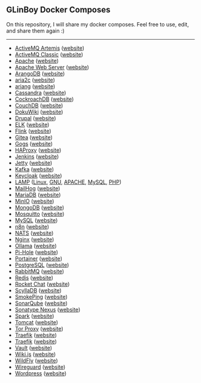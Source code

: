 ## GLinBoy Docker Composes

On this repository, I will share my docker composes. Feel free to use, edit, and share them again :)

---

- [ActiveMQ Artemis](activemq-artemis/) ([website](https://activemq.apache.org/components/artemis/))
- [ActiveMQ Classic](activemq-classic/) ([website](https://activemq.apache.org/components/classic/))
- [Apache](apache/) ([website](https://httpd.apache.org/))
- [Apache Web Server](apache/) ([website](https://httpd.apache.org/))
- [ArangoDB](arangodb/) ([website](https://www.arangodb.com/))
- [aria2c](aria2c/) ([website](https://aria2.github.io/))
- [ariang](aria2c/) ([website](https://github.com/mayswind/AriaNg))
- [Cassandra](cassandra/) ([website](https://cassandra.apache.org))
- [CockroachDB](CockroachDB/) ([website](https://www.cockroachlabs.com/))
- [CouchDB](couchdb/) ([website](https://couchdb.apache.org/))
- [DokuWiki](dokuwiki/) ([website](https://www.dokuwiki.org/))
- [Drupal](drupal/) ([website](https://www.drupal.org/))
- [ELK](elk/) ([website](https://www.elastic.co/what-is/elk-stack))
- [Flink](flink/) ([website](https://flink.apache.org/))
- [Gitea](gitea/) ([website](https://about.gitea.com/))
- [Gogs](gogs/) ([website](https://gogs.io/))
- [HAProxy](haproxy/) ([website](https://www.haproxy.org/))
- [Jenkins](jenkins/) ([website](https://www.jenkins.io/))
- [Jetty](jetty/) ([website](https://jetty.org/))
- [Kafka](kafka/) ([website](https://kafka.apache.org/))
- [Keycloak](keycloak/) ([website](https://www.keycloak.org/))
- [LAMP](lamp/) ([Linux](https://www.linux.org), [GNU](https://www.gnu.org), [APACHE](https://httpd.apache.org/), [MySQL](https://www.mysql.com/), [PHP](https://www.php.net/))
- [MailHog](mailhog/) ([website](https://mailcatcher.me/))
- [MariaDB](mariadb/) ([website](https://mariadb.org/))
- [MinIO](minio/) ([website](https://min.io/))
- [MongoDB](mongodb/) ([website](https://www.mongodb.com/))
- [Mosquitto](mosquitto/) ([website](https://mosquitto.org/))
- [MySQL](mysql/) ([website](https://www.mysql.com/))
- [n8n](n8n/) ([website](https://n8n.io/))
- [NATS](nats/) ([website](https://nats.io/))
- [Nginx](nginx/) ([website](https://nginx.org/))
- [Ollama](ollama/) ([website](https://ollama.com/))
- [Pi-Hole](pi-hole/) ([website](https://pi-hole.net/))
- [Portainer](portainer/) ([website](https://www.portainer.io/))
- [PostgreSQL](postgresql/) ([website](https://www.postgresql.org/))
- [RabbitMQ](rabbitmq/) ([website](https://www.rabbitmq.com/))
- [Redis](redis/) ([website](https://redis.io/))
- [Rocket Chat](rocket-chat/) ([website](https://www.rocket.chat/))
- [ScyllaDB](scylladb/) ([website](https://www.scylladb.com/))
- [SmokePing](smokeping/) ([website](https://oss.oetiker.ch/smokeping/))
- [SonarQube](sonarqube/) ([website](https://www.sonarsource.com/products/sonarqube/))
- [Sonatype Nexus](sonatype-nexus/) ([website](https://www.sonatype.com/products/sonatype-nexus-repository))
- [Spark](spark/) ([website](https://spark.apache.org/))
- [Tomcat](tomcat/) ([website](https://tomcat.apache.org/))
- [Tor Proxy](tor/proxy/) ([website](https://www.torproject.org/))
- [Traefik](traefik/) ([website](https://traefik.io/traefik/))
- [Traefik](traefik/) ([website](https://traefik.io/traefik/))
- [Vault](vault/) ([website](https://www.vaultproject.io/))
- [Wiki.js](wikijs/) ([website](https://js.wiki/))
- [WildFly](wildfly/) ([website](https://www.wildfly.org/))
- [Wireguard](wireguard/) ([website](https://www.wireguard.com/))
- [Wordpress](wordpress/) ([website](https://wordpress.org/))
